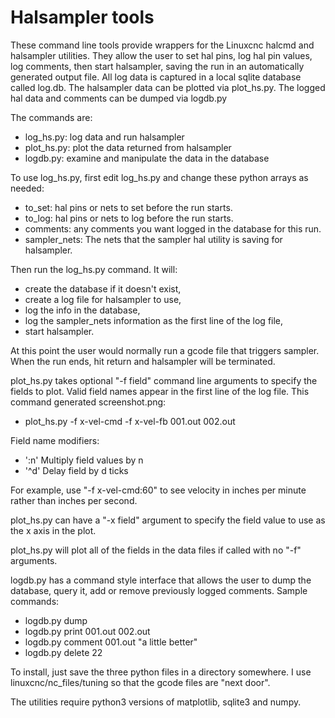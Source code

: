 # Halsampler tools

These command line tools provide wrappers for the Linuxcnc halcmd and halsampler
utilities.  They allow the user to set hal pins, log hal pin values, log comments,
then start halsampler, saving the run in an automatically generated output file.
All log data is captured in a local sqlite database called log.db. The halsampler
data can be plotted via plot_hs.py. The logged hal data and comments can be dumped
via logdb.py

The commands are:
* log_hs.py: log data and run halsampler
* plot_hs.py: plot the data returned from halsampler
* logdb.py: examine and manipulate the data in the database

To use log_hs.py, first edit log_hs.py and change these python arrays as needed:

* to_set: hal pins or nets to set before the run starts.
* to_log: hal pins or nets to log before the run starts.
* comments: any comments you want logged in the database for this run.
* sampler_nets: The nets that the sampler hal utility is saving for halsampler.

Then run the log_hs.py command. It will:
* create the database if it doesn't exist,
* create a log file for halsampler to use, 
* log the info in the database, 
* log the sampler_nets information as the first line of the log file,
* start halsampler. 

At this point the user would normally run a gcode file that
triggers sampler. When the run ends, hit return and halsampler will be
terminated.

plot_hs.py takes optional "-f field" command line arguments to specify the
fields to plot.  Valid field names appear in the first line of the log file.
This command generated screenshot.png:
* plot_hs.py -f x-vel-cmd -f x-vel-fb 001.out 002.out

Field name modifiers:
* ':n' Multiply field values by n
* '^d' Delay field by d ticks

For example, use "-f x-vel-cmd:60" to see velocity in inches per minute
rather than inches per second.

plot_hs.py can have a "-x field" argument to specify the field value to use
as the x axis in the plot.

plot_hs.py will plot all of the fields in the data files if called with no
"-f" arguments.

logdb.py has a command style interface that allows the user to dump the database,
query it, add or remove previously logged comments. Sample commands:
* logdb.py dump
* logdb.py print 001.out 002.out
* logdb.py comment 001.out "a little better"
* logdb.py delete 22


To install, just save the three python files in a directory somewhere. I use
linuxcnc/nc_files/tuning so that the gcode files are "next door".

The utilities require python3 versions of matplotlib, sqlite3 and numpy.
